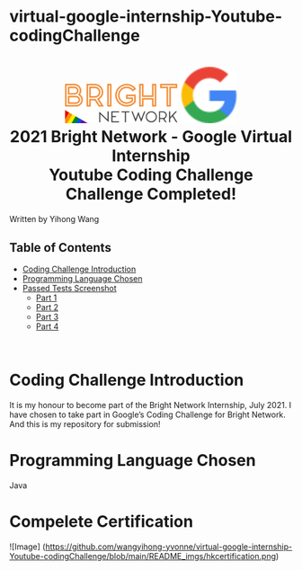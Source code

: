 # virtual-google-internship-Youtube-codingChallenge
<h1 align="center">
  <a href="#"><img src="README_imgs/bright_network_logo.svg" alt="UOL" width="200"></a>
  <a href="#"><img src="README_imgs/google_logo.svg" alt="test" height="100"></a>
  <br>
  2021 Bright Network - Google Virtual Internship
  <br>
  Youtube Coding Challenge
  <br>
  Challenge Completed!
</h1>

Written by Yihong Wang

## Table of Contents

<!-- toc -->

- [Coding Challenge Introduction](#coding-challenge-introduction)
- [Programming Language Chosen](#programming-language-chosen)
- [Passed Tests Screenshot](#passed-tests-screenshot)
  - [Part 1](#part-1)
  - [Part 2](#part-2)
  - [Part 3](#part-3)
  - [Part 4](#part-4)

<!-- tocstop -->

<br />

# Coding Challenge Introduction
It is my honour to become part of the Bright Network Internship, July 2021. I have chosen to take part in Google’s Coding Challenge for Bright Network. And this is my repository for submission!

# Programming Language Chosen
Java


# Compelete Certification
![Image] (https://github.com/wangyihong-yvonne/virtual-google-internship-Youtube-codingChallenge/blob/main/README_imgs/hkcertification.png)

